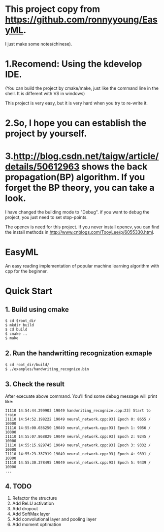 # This project copy from https://github.com/ronnyyoung/EasyML.

I just make some notes(chinese).

# 1.Recomend: Using the kdevelop IDE.
(You can build the project by cmake/make, just like the command line in the shell. It is different with VS in windows)

This project is very easy, but it is very hard when you try to re-write it.
# 2.So, I hope you can establish the project by yourself.

# 3.http://blog.csdn.net/taigw/article/details/50612963 shows the back propagation(BP) algorithm. If you forget the BP theory, you can take a look.

I have changed the building mode to "Debug". if you want to debug the project, you just need to set stop-points.

The opencv is need for this project. If you never install opencv, you can find the install methods in http://www.cnblogs.com/TooyLee/p/6055330.html. 




# EasyML
An easy reading implementation of popular machine learning algorithm  with cpp for the beginner.


# Quick Start

## 1. Build using cmake

```
$ cd $root_dir
$ mkdir build
$ cd build
$ cmake ..
$ make

```

## 2. Run the handwritting recognization exmaple

```
$ cd root_dir/build/
$ ./examples/handwriting_recognize.bin
```

## 3. Check the result

After execuate above command. You'll find some debug message will print like:

```
I1110 14:54:44.299903 19049 handwriting_recognize.cpp:23] Start to train
I1110 14:54:52.198222 19049 neural_network.cpp:93] Epoch 0: 8655 / 10000
I1110 14:55:00.036250 19049 neural_network.cpp:93] Epoch 1: 9056 / 10000
I1110 14:55:07.868829 19049 neural_network.cpp:93] Epoch 2: 9245 / 10000
I1110 14:55:15.929745 19049 neural_network.cpp:93] Epoch 3: 9332 / 10000
I1110 14:55:23.337919 19049 neural_network.cpp:93] Epoch 4: 9391 / 10000
I1110 14:55:30.378495 19049 neural_network.cpp:93] Epoch 5: 9439 / 10000
...
```


## 4. TODO

1. Refactor the structure
2. Add ReLU activation
3. Add dropout
4. Add SoftMax layer
5. Add convolutional layer and pooling layer
6. Add moment optimation
